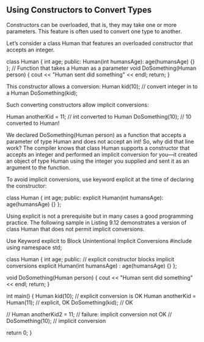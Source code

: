 ## Using Constructors to Convert Types
Constructors can be overloaded, that is, they may take one or more parameters. This feature is often used to convert one type to another.

Let’s consider a class Human that features an overloaded constructor that accepts an integer.

class Human
{
  int age;
  public:
  Human(int humansAge): age(humansAge) {}
};
// Function that takes a Human as a parameter
void DoSomething(Human person)
{
  cout << "Human sent did something" << endl;
  return;
}

This constructor allows a conversion:
Human kid(10); // convert integer in to a Human
DoSomething(kid);

Such converting constructors allow implicit conversions:

Human anotherKid = 11; // int converted to Human
DoSomething(10); // 10 converted to Human!

We declared DoSomething(Human person) as a function that accepts a parameter of type Human and does not accept an int! So, why did that line work? The compiler knows that class Human supports a constructor that accepts an integer and performed an implicit conversion for you—it created an object of type Human using the integer you supplied and sent it as an argument to the function.

To avoid implicit conversions, use keyword explicit at the time of declaring the constructor:

class Human
{
  int age;
  public:
  explicit Human(int humansAge): age(humansAge) {}
};

Using explicit is not a prerequisite but in many cases a good programming practice. The following sample in Listing 9.12 demonstrates a version of class Human that does not permit implicit conversions.

Use Keyword explicit to Block Unintentional Implicit Conversions
 #include<iostream>
 using namespace std;

 class Human
 {
 int age;
 public:
 // explicit constructor blocks implicit conversions explicit Human(int humansAge) : age(humansAge) {}
 };

 void DoSomething(Human person)
 {
 cout << "Human sent did something" << endl;
 return;
 }

 int main()
 {
 Human kid(10); // explicit conversion is OK
 Human anotherKid = Human(11); // explicit, OK
 DoSomething(kid); // OK

 // Human anotherKid2 = 11; // failure: implicit conversion not OK
 // DoSomething(10); // implicit conversion

 return 0;
 }
